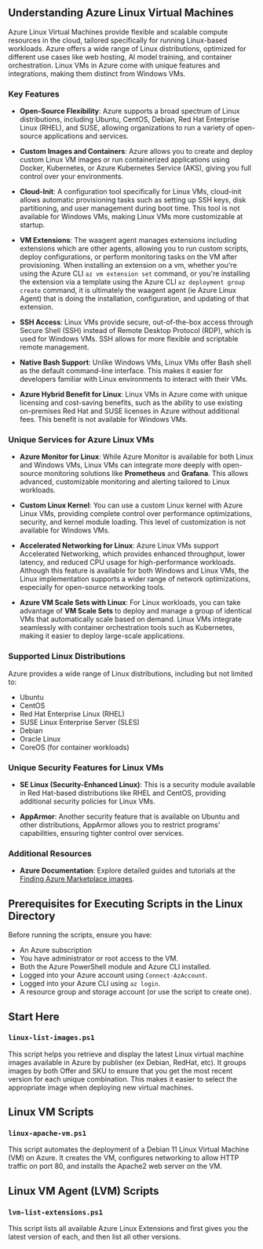 ## Understanding Azure Linux Virtual Machines

Azure Linux Virtual Machines provide flexible and scalable compute resources in the cloud, tailored specifically for running Linux-based workloads. Azure offers a wide range of Linux distributions, optimized for different use cases like web hosting, AI model training, and container orchestration. Linux VMs in Azure come with unique features and integrations, making them distinct from Windows VMs.

### Key Features

- **Open-Source Flexibility**: Azure supports a broad spectrum of Linux distributions, including Ubuntu, CentOS, Debian, Red Hat Enterprise Linux (RHEL), and SUSE, allowing organizations to run a variety of open-source applications and services.

- **Custom Images and Containers**: Azure allows you to create and deploy custom Linux VM images or run containerized applications using Docker, Kubernetes, or Azure Kubernetes Service (AKS), giving you full control over your environments.

- **Cloud-Init**: A configuration tool specifically for Linux VMs, cloud-init allows automatic provisioning tasks such as setting up SSH keys, disk partitioning, and user management during boot time. This tool is not available for Windows VMs, making Linux VMs more customizable at startup.

- **VM Extensions**: The waagent agent manages extensions including extensions which are other agents, allowing you to run custom scripts, deploy configurations, or perform monitoring tasks on the VM after provisioning. When installing an extension on a vm, whether you're using the Azure CLI `az vm extension set` command, or you're installing the extension via a template using the Azure CLI `az deployment group create` command, it is ultimately the waagent agent (ie Azure Linux Agent) that is doing the installation, configuration, and updating of that extension.

- **SSH Access**: Linux VMs provide secure, out-of-the-box access through Secure Shell (SSH) instead of Remote Desktop Protocol (RDP), which is used for Windows VMs. SSH allows for more flexible and scriptable remote management.

- **Native Bash Support**: Unlike Windows VMs, Linux VMs offer Bash shell as the default command-line interface. This makes it easier for developers familiar with Linux environments to interact with their VMs.

- **Azure Hybrid Benefit for Linux**: Linux VMs in Azure come with unique licensing and cost-saving benefits, such as the ability to use existing on-premises Red Hat and SUSE licenses in Azure without additional fees. This benefit is not available for Windows VMs.

### Unique Services for Azure Linux VMs

- **Azure Monitor for Linux**: While Azure Monitor is available for both Linux and Windows VMs, Linux VMs can integrate more deeply with open-source monitoring solutions like **Prometheus** and **Grafana**. This allows advanced, customizable monitoring and alerting tailored to Linux workloads.

- **Custom Linux Kernel**: You can use a custom Linux kernel with Azure Linux VMs, providing complete control over performance optimizations, security, and kernel module loading. This level of customization is not available for Windows VMs.

- **Accelerated Networking for Linux**: Azure Linux VMs support Accelerated Networking, which provides enhanced throughput, lower latency, and reduced CPU usage for high-performance workloads. Although this feature is available for both Windows and Linux VMs, the Linux implementation supports a wider range of network optimizations, especially for open-source networking tools.

- **Azure VM Scale Sets with Linux**: For Linux workloads, you can take advantage of **VM Scale Sets** to deploy and manage a group of identical VMs that automatically scale based on demand. Linux VMs integrate seamlessly with container orchestration tools such as Kubernetes, making it easier to deploy large-scale applications.

### Supported Linux Distributions

Azure provides a wide range of Linux distributions, including but not limited to:

- Ubuntu
- CentOS
- Red Hat Enterprise Linux (RHEL)
- SUSE Linux Enterprise Server (SLES)
- Debian
- Oracle Linux
- CoreOS (for container workloads)

### Unique Security Features for Linux VMs

- **SE Linux (Security-Enhanced Linux)**: This is a security module available in Red Hat-based distributions like RHEL and CentOS, providing additional security policies for Linux VMs.
  
- **AppArmor**: Another security feature that is available on Ubuntu and other distributions, AppArmor allows you to restrict programs' capabilities, ensuring tighter control over services.

### Additional Resources

- **Azure Documentation**: Explore detailed guides and tutorials at the [Finding Azure Marketplace images](https://learn.microsoft.com/en-us/azure/virtual-machines/linux/cli-ps-findimage).

## Prerequisites for Executing Scripts in the Linux Directory

Before running the scripts, ensure you have:

- An Azure subscription
- You have administrator or root access to the VM.
- Both the Azure PowerShell module and Azure CLI installed.
- Logged into your Azure account using `Connect-AzAccount`.
- Logged into your Azure CLI using `az login`.
- A resource group and storage account (or use the script to create one).

## Start Here

### `linux-list-images.ps1`

This script helps you retrieve and display the latest Linux virtual machine images available in Azure by publisher (ex Debian, RedHat, etc). It groups images by both Offer and SKU to ensure that you get the most recent version for each unique combination. This makes it easier to select the appropriate image when deploying new virtual machines.

## Linux VM Scripts

### `linux-apache-vm.ps1`

This script automates the deployment of a Debian 11 Linux Virtual Machine (VM) on Azure. It creates the VM, configures networking to allow HTTP traffic on port 80, and installs the Apache2 web server on the VM.

## Linux VM Agent (LVM) Scripts

### `lvm-list-extensions.ps1`

This script lists all available Azure Linux Extensions and first gives you the latest version of each, and then list all other versions.
